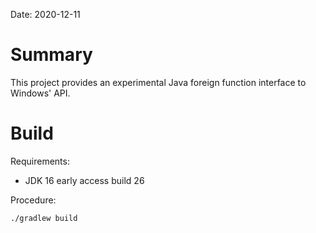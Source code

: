 Date: 2020-12-11

# Summary

This project provides an experimental Java foreign function interface to Windows' API.

# Build

Requirements:

- JDK 16 early access build 26

Procedure:

`./gradlew build`
